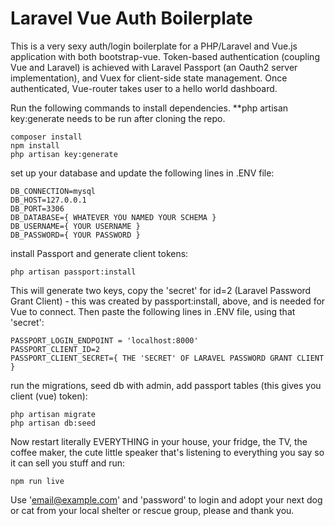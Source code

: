 # Laravel Vue Auth Boilerplate 
This is a very sexy auth/login boilerplate for a PHP/Laravel and Vue.js application with both bootstrap-vue. Token-based authentication (coupling Vue and Laravel) is achieved with Laravel Passport (an Oauth2 server implementation), and Vuex for client-side state management. Once authenticated, Vue-router takes user to a hello world dashboard.

Run the following commands to install dependencies. **php artisan key:generate needs to be run after cloning the repo.

```
composer install
npm install
php artisan key:generate

``` 

set up your database and update the following lines in .ENV file:
```
DB_CONNECTION=mysql
DB_HOST=127.0.0.1
DB_PORT=3306
DB_DATABASE={ WHATEVER YOU NAMED YOUR SCHEMA }
DB_USERNAME={ YOUR USERNAME }
DB_PASSWORD={ YOUR PASSWORD }
```

install Passport and generate client tokens:
```
php artisan passport:install
```

This will generate two keys, copy the 'secret' for id=2 (Laravel Password Grant Client) - this was created by passport:install, above, and is needed for Vue to connect.  Then paste the following lines in .ENV file, using that 'secret':

```
PASSPORT_LOGIN_ENDPOINT = 'localhost:8000'
PASSPORT_CLIENT_ID=2
PASSPORT_CLIENT_SECRET={ THE 'SECRET' OF LARAVEL PASSWORD GRANT CLIENT }
```

run the migrations, seed db with admin, add passport tables (this gives you client (vue) token): 
```
php artisan migrate
php artisan db:seed
```

Now restart literally EVERYTHING in your house, your fridge, the TV, the coffee maker, the cute little speaker that's listening to everything you say so it can sell you stuff and run:

```
npm run live
``` 

Use 'email@example.com' and 'password' to login and adopt your next dog or cat from your local shelter or rescue group, please and thank you.
